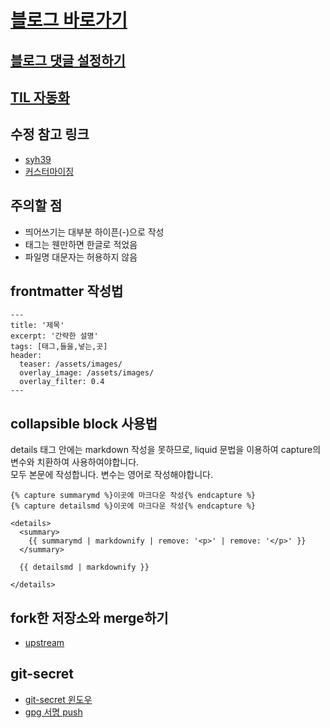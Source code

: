 # [블로그 바로가기](https://lala-ogu.github.io/)

## [블로그 댓글 설정하기](https://ansohxxn.github.io/blog/utterances/)

## [TIL 자동화](https://lys7aves.tistory.com/26?category=943283)

## 수정 참고 링크
- [syh39](https://syh39.github.io/blog/github_blog_setting/)
- [커스터마이징](https://www.wonseoko.com/jekyll/minimal-mistakes/)

## 주의할 점
- 띄어쓰기는 대부분 하이픈(-)으로 작성
- 태그는 웬만하면 한글로 적었음
- 파일명 대문자는 허용하지 않음


## frontmatter 작성법
```
---
title: '제목'
excerpt: '간략한 설명'
tags: [태그,들을,넣는,곳]
header:
  teaser: /assets/images/
  overlay_image: /assets/images/
  overlay_filter: 0.4
---
```
## collapsible block 사용법
details 태그 안에는 markdown 작성을 못하므로, liquid 문법을 이용하여 capture의 변수와 치환하여 사용하여야합니다.  
모두 본문에 작성합니다. 변수는 영어로 작성해야합니다.
```liquid
{% capture summarymd %}이곳에 마크다운 작성{% endcapture %}
{% capture detailsmd %}이곳에 마크다운 작성{% endcapture %}

<details>
  <summary>
    {{ summarymd | markdownify | remove: '<p>' | remove: '</p>' }}
  </summary>
  
  {{ detailsmd | markdownify }}

</details>
```
## fork한 저장소와 merge하기
- [upstream](https://wikidocs.net/74836)

## git-secret
- [git-secret 윈도우](https://github.com/sobolevn/git-secret/tree/v0.5.0)
- [gpg 서명 push](https://funveloper.tistory.com/153)

